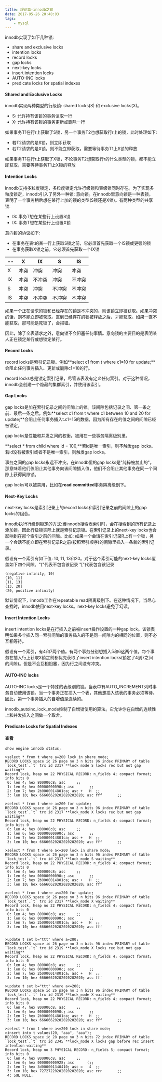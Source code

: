 ```yaml
---
title: 理论篇-innodb之锁
date: 2017-05-26 20:40:03
tags:
    - mysql
---
```


innodb实现了如下几种锁:

* share and exclusive locks
* intention locks
* record locks
* gap locks
* next-key locks
* insert intention locks
* AUTO-INC locks
* predicate locks for spatial indexes


#### Shared and Exclusive Locks

innodb实现两种类型的行级锁: shared locks(S) 和 exclusive locks(X)。

* S: 允许持有该锁的事务读取一行
* X: 允许持有该锁的事务更新或删除一行

如果事务T1在行r上获取了S锁，另一个事务T2也想获取行r上的锁，此时处理如下:

* 若T2请求的是S锁，则立即获取
* 若T2请求的是X锁，则不能立即获取，需要等待事务T1上S锁的释放

如果事务T1在行r上获取了X锁，不论事务T2想获取行r的什么类型的锁，都不能立即获取，需要等待事务T1上X锁的释放

#### Intention Locks

innodb支持多粒度锁定，多粒度锁定允许行级锁和表级锁同时存在。为了实现多粒度锁定，innodb引入了另外一种锁: 意向锁。在innodb里意向锁是一种表锁，表明了一个事务稍后想在某行上加的锁的类型(S锁还是X锁)。有两种类型的共享锁:

* IS: 事务T想在某些行上设置S锁
* IX: 事务T想在某些行上设置X锁

意向锁的协议如下:

* 在事务在表t的某一行上获取S锁之前，它必须首先获取一个IS锁或更强的锁
* 在事务获取X锁之前，它必须首先获取一个IX锁

-- | X | IX | S | IS
---|---|----|---|----
X | 冲突 | 冲突 | 冲突 | 冲突
IX | 冲突 | 不冲突 | 冲突 | 不冲突
S | 冲突 | 冲突 | 不冲突 | 不冲突
IS | 冲突 | 不冲突 | 不冲突 | 不冲突

如果一个正在请求的锁和已经存在的锁是不冲突的，则该锁立即被获取。如果冲突的话，则不能立即被获取。直到已经存在的锁被释放之后，才能获取。如果一直不能获取，那可能是死锁了，会报错。

因此，除了全表请求之外，意向锁不会阻塞任何事情。意向锁的主要目的是表明某人正在锁定某行或想锁定某行。

#### Record Locks

record locks是索引记录锁。例如**select c1 from t where c1=10 for update;**会阻止任何事务插入、更新或删除c1=10的行。

record locks总是锁定索引记录，尽管该表没有定义任何索引。对于这种情况，innodb会创建一个隐藏的集群索引，并使用该索引。


#### Gap Locks

gap locks是加在索引记录之间的间隙上的锁。该间隙包括记录之间、第一条之前、最后一条之后。例如**select c1 from t where c1 between 10 and 20 for update;**会阻止任何事务插入t.c1=15的数据，因为所有存在的值之间的间隙已经被锁定。

gap locks是性能和并发之间的权衡，被用在一些事务隔离级别里。

**select * from child where id = 100;**若id是唯一索引，则不触发gap locks。若id没有被索引或者不是唯一索引，则触发gap locks。

事务之间的gap locks永远不冲突。在innodb里的gap locks是"纯粹被禁止的"，那意味着他们仅阻止其他事务向该间隙插入值，他们不会阻止其他事务在同一个间隙上获得间隙锁。

gap locks可以被禁用，比如在**read committed**事务隔离级别下。

#### Next-Key Locks
next-key locks是索引记录上的record locks和索引记录之前的间隙上的gap locks的组合。

innodb执行行级别锁定的方式:当innodb搜索表索引时，会在搜索到的所有记录上添加锁。因此行级锁实际上就是索引记录锁。在索引记录上的next-key locks也会影响到在那个索引之前的间隙。比如: 如果一个会话在索引记录R上有一个锁，另一个会话不能立即在索引记录R之前(按照索引顺序)的间隙里插入一条新的索引记录。

假设有一个索引有如下值: 10, 11, 13和20。对于这个索引可能的next-key locks覆盖如下四个间隙。"("代表不包含该记录 "["代表包含该记录

```
(negative infinity, 10]
(10, 11]
(11, 13]
(13, 20]
(20, positive infinity]
```

默认情况下，innodb工作在repeatable read隔离级别下。在这种情况下，当尽心查找时，innodb使用next-key locks。next-key locks避免了幻读。



#### Insert Intention Locks

insert intention locks是在行插入之前被insert操作设置的一种gap lock。该锁表明如果多个插入同一索引间隙的事务插入的不是同一间隙内的相同的位置，则不必互相等待。

假设有一个索引，有4和7两个值。有两个事务分别想插入5和6这两个值。每个事务在插入行上获取X锁之前都优先获取了insert intention locks(锁定了4到7之间的间隙)。但是不会互相阻塞，因为行之间没有冲突。

#### AUTO-INC locks
AUTO-INC locks是一个特殊的表级别的锁。当表中有AUTO_INCREMENT列时事务自动使用该锁。当一个事务正在插入一个表，其他想插入该表的事务必须等待。因此，第一个事务插入的自增值是连续的。

innodb_autoinc_lock_mode控制了自增锁使用的算法。它允许你在自增的连续性上和并发插入之间做一个取舍。

#### Predicate Locks for Spatial Indexes

#### 查看

```
show engine innodb status;

>select * from t where a=200 lock in share mode;
RECORD LOCKS space id 26 page no 3 n bits 96 index PRIMARY of table `lock_test`.`t` trx id 2317 **lock mode S locks rec but not gap waiting**
Record lock, heap no 22 PHYSICAL RECORD: n_fields 4; compact format; info bits 0
 0: len 4; hex 800000c8; asc     ;;
 1: len 6; hex 00000000090c; asc       ;;
 2: len 7; hex 2b0000014801ca; asc +   H  ;;
 3: len 10; hex 66666620202020202020; asc fff       ;;

>select * from t where a=200 for update;
RECORD LOCKS space id 26 page no 3 n bits 96 index PRIMARY of table `lock_test`.`t` trx id 2317 **lock_mode X locks rec but not gap waiting**
Record lock, heap no 22 PHYSICAL RECORD: n_fields 4; compact format; info bits 0
 0: len 4; hex 800000c8; asc     ;;
 1: len 6; hex 00000000090c; asc       ;;
 2: len 7; hex 2b0000014801ca; asc +   H  ;;
 3: len 10; hex 66666620202020202020; asc fff       ;;
 
>select * from t where a<=200 lock in share mode;
RECORD LOCKS space id 26 page no 3 n bits 96 index PRIMARY of table `lock_test`.`t` trx id 2317 **lock mode S waiting**
Record lock, heap no 22 PHYSICAL RECORD: n_fields 4; compact format; info bits 0
 0: len 4; hex 800000c8; asc     ;;
 1: len 6; hex 00000000090c; asc       ;;
 2: len 7; hex 2b0000014801ca; asc +   H  ;;
 3: len 10; hex 66666620202020202020; asc fff       ;;
 
>select * from t where a<=200 for update;
RECORD LOCKS space id 26 page no 3 n bits 96 index PRIMARY of table `lock_test`.`t` trx id 2317 **lock_mode X waiting**
Record lock, heap no 22 PHYSICAL RECORD: n_fields 4; compact format; info bits 0
 0: len 4; hex 800000c8; asc     ;;
 1: len 6; hex 00000000090c; asc       ;;
 2: len 7; hex 2b0000014801ca; asc +   H  ;;
 3: len 10; hex 66666620202020202020; asc fff       ;;
 
 
>update t set b="ttt" where a=200;
RECORD LOCKS space id 26 page no 3 n bits 96 index PRIMARY of table `lock_test`.`t` trx id 2319 **lock_mode X locks rec but not gap waiting**
Record lock, heap no 22 PHYSICAL RECORD: n_fields 4; compact format; info bits 0
 0: len 4; hex 800000c8; asc     ;;
 1: len 6; hex 00000000090c; asc       ;;
 2: len 7; hex 2b0000014801ca; asc +   H  ;;
 3: len 10; hex 66666620202020202020; asc fff       ;;
 
>update t set b="ttt" where a<=200;
RECORD LOCKS space id 26 page no 3 n bits 96 index PRIMARY of table `lock_test`.`t` trx id 2319 **lock_mode X waiting**
Record lock, heap no 22 PHYSICAL RECORD: n_fields 4; compact format; info bits 0
 0: len 4; hex 800000c8; asc     ;;
 1: len 6; hex 00000000090c; asc       ;;
 2: len 7; hex 2b0000014801ca; asc +   H  ;;
 3: len 10; hex 66666620202020202020; asc fff       ;;
 
>select * from t where a<=200 lock in share mode;
>insert into t values(20, "aaa", "aaa");
RECORD LOCKS space id 28 page no 3 n bits 72 index PRIMARY of table `lock_test`.`t` trx id 2345 **lock_mode X locks gap before rec insert intention waiting**
Record lock, heap no 3 PHYSICAL RECORD: n_fields 5; compact format; info bits 0
 0: len 4; hex 800000c8; asc     ;;
 1: len 6; hex 000000000928; asc      (;;
 2: len 7; hex 3d000001340410; asc =   4  ;;
 3: len 10; hex 72727220202020202020; asc rrr       ;;
 4: SQL NULL;
```